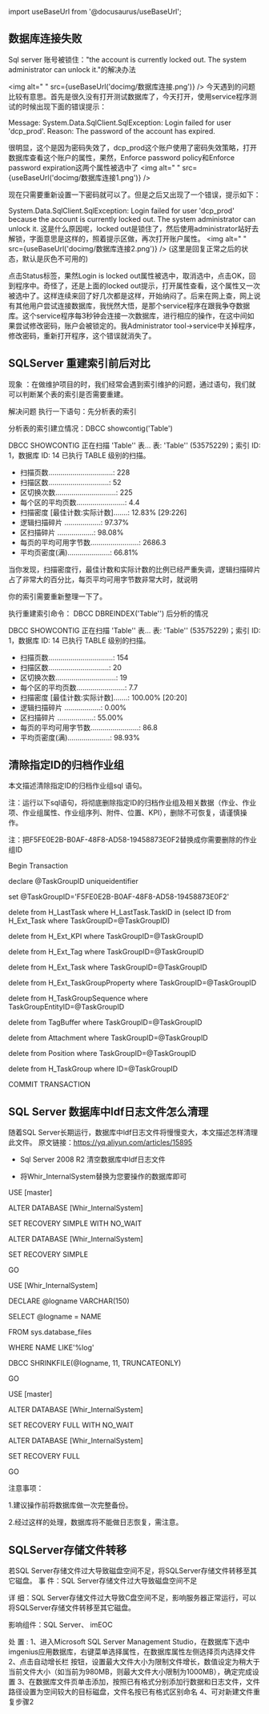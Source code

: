 import useBaseUrl from '@docusaurus/useBaseUrl';

## 数据库连接失败
Sql server 账号被锁住："the account is currently locked out. The system administrator can unlock it."的解决办法

<img alt=" " src={useBaseUrl('docimg/数据库连接.png')} />
今天遇到的问题比较有意思。首先是很久没有打开测试数据库了，今天打开，使用service程序测试的时候出现下面的错误提示：

Message: System.Data.SqlClient.SqlException: Login failed for user 'dcp_prod'.  Reason: The password of the account has expired.

很明显，这个是因为密码失效了，dcp_prod这个账户使用了密码失效策略，打开数据库查看这个账户的属性，果然，Enforce password policy和Enforce password expiration这两个属性被选中了
<img alt=" " src={useBaseUrl('docimg/数据库连接1.png')} />

现在只需要重新设置一下密码就可以了。但是之后又出现了一个错误，提示如下：

System.Data.SqlClient.SqlException: Login failed for user 'dcp_prod' because the account is
currently locked out. The system administrator can unlock it.
这是什么原因呢，locked out是锁住了，然后使用administrator站好去解锁，字面意思是这样的，照着提示区做，再次打开账户属性。
<img alt=" " src={useBaseUrl('docimg/数据库连接2.png')} />
(这里是回复正常之后的状态，默认是灰色不可用的)

点击Status标签，果然Login is locked out属性被选中，取消选中，点击OK，回到程序中。奇怪了，还是上面的locked out提示，打开属性查看，这个属性又一次被选中了。这样连续来回了好几次都是这样，开始纳闷了。后来在网上查，网上说有其他用户尝试连接数据库，我恍然大悟，是那个service程序在跟我争夺数据库。这个service程序每3秒钟会连接一次数据库，进行相应的操作，在这中间如果尝试修改密码，账户会被锁定的。我Administrator tool->service中关掉程序，修改密码，重新打开程序，这个错误就消失了。

## SQLServer 重建索引前后对比


现象 ：在做维护项目的时，我们经常会遇到索引维护的问题，通过语句，我们就可以判断某个表的索引是否需要重建。

解决问题
执行一下语句：先分析表的索引

分析表的索引建立情况：DBCC showcontig('Table')

DBCC SHOWCONTIG 正在扫描 'Table'' 表...
表: 'Table'' (53575229)；索引 ID: 1，数据库 ID: 14
已执行 TABLE 级别的扫描。
- 扫描页数................................: 228
- 扫描区数..............................: 52
- 区切换次数..............................: 225
- 每个区的平均页数........................: 4.4
- 扫描密度 [最佳计数:实际计数].......: 12.83% [29:226]
- 逻辑扫描碎片 ..................: 97.37%
- 区扫描碎片 ..................: 98.08%
- 每页的平均可用字节数........................: 2686.3
- 平均页密度(满).....................: 66.81%

当你发现，扫描密度行，最佳计数和实际计数的比例已经严重失调，逻辑扫描碎片占了非常大的百分比，每页平均可用字节数非常大时，就说明

你的索引需要重新整理一下了。

执行重建索引命令：
DBCC DBREINDEX('Table'')
后分析的情况

DBCC SHOWCONTIG 正在扫描 'Table'' 表...
表: 'Table'' (53575229)；索引 ID: 1，数据库 ID: 14
已执行 TABLE 级别的扫描。
- 扫描页数................................: 154
- 扫描区数..............................: 20
- 区切换次数..............................: 19
- 每个区的平均页数........................: 7.7
- 扫描密度 [最佳计数:实际计数].......: 100.00% [20:20]
- 逻辑扫描碎片 ..................: 0.00%
- 区扫描碎片 ..................: 55.00%
- 每页的平均可用字节数........................: 86.8
- 平均页密度(满).....................: 98.93%

## 清除指定ID的归档作业组
本文描述清除指定ID的归档作业组sql 语句。

注：运行以下sql语句，将彻底删除指定ID的归档作业组及相关数据（作业、作业项、作业组属性、作业组序列、附件、位置、KPI），删除不可恢复，请谨慎操作。

注：把F5FE0E2B-B0AF-48F8-AD58-19458873E0F2替换成你需要删除的作业组ID



Begin Transaction

declare @TaskGroupID uniqueidentifier

set @TaskGroupID='F5FE0E2B-B0AF-48F8-AD58-19458873E0F2'

delete from H_LastTask where H_LastTask.TaskID in (select ID from H_Ext_Task where TaskGroupID=@TaskGroupID)

delete from H_Ext_KPI where TaskGroupID=@TaskGroupID

delete from H_Ext_Tag where TaskGroupID=@TaskGroupID

delete from H_Ext_Task where TaskGroupID=@TaskGroupID

delete from H_Ext_TaskGroupProperty where TaskGroupID=@TaskGroupID

delete from H_TaskGroupSequence where TaskGroupEntityID=@TaskGroupID

delete from TagBuffer where TaskGroupID=@TaskGroupID

delete from Attachment where TaskGroupID=@TaskGroupID

delete from Position where TaskGroupID=@TaskGroupID

delete from H_TaskGroup where ID=@TaskGroupID

COMMIT TRANSACTION

## SQL Server 数据库中ldf日志文件怎么清理
随着SQL Server长期运行，数据库中ldf日志文件将慢慢变大，本文描述怎样清理此文件。
原文链接：https://yq.aliyun.com/articles/15895


 * Sql Server 2008 R2 清空数据库中ldf日志文件

 * 将Whir_InternalSystem替换为您要操作的数据库即可




USE [master]

ALTER DATABASE [Whir_InternalSystem] 

SET RECOVERY SIMPLE WITH NO_WAIT

ALTER DATABASE [Whir_InternalSystem] 

SET RECOVERY SIMPLE

GO

USE [Whir_InternalSystem]

DECLARE @logname VARCHAR(150)

SELECT @logname = NAME

FROM   sys.database_files

WHERE  NAME LIKE'%log'

DBCC SHRINKFILE(@logname, 11, TRUNCATEONLY)

GO

USE [master]

ALTER DATABASE [Whir_InternalSystem]

SET RECOVERY FULL WITH NO_WAIT

ALTER DATABASE [Whir_InternalSystem] 

SET RECOVERY FULL

GO



注意事项：

1.建议操作前将数据库做一次完整备份。

2.经过这样的处理，数据库将不能做日志恢复，需注意。

## SQLServer存储文件转移
若SQL Server存储文件过大导致磁盘空间不足，将SQLServer存储文件转移至其它磁盘。
事 件：SQL Server存储文件过大导致磁盘空间不足

详 细：SQL Server存储文件过大导致C盘空间不足，影响服务器正常运行，可以将SQLServer存储文件转移至其它磁盘。

影响组件：SQL Server、  imEOC

处 置 :
1、进入Microsoft SQL Server Management Studio，在数据库下选中imgenius应用数据库，右键菜单选择属性，在数据库属性左侧选择页内选择文件
2、点击自动增长栏 按钮，设置最大文件大小为限制文件增长，数值设定为稍大于当前文件大小（如当前为980MB，则最大文件大小限制为1000MB），确定完成设置
3、在数据库文件页单击添加，按照已有格式分别添加行数据和日志文件，文件路径设置为空间较大的目标磁盘，文件名按已有格式区别命名
4、可对新建文件重复步骤2

